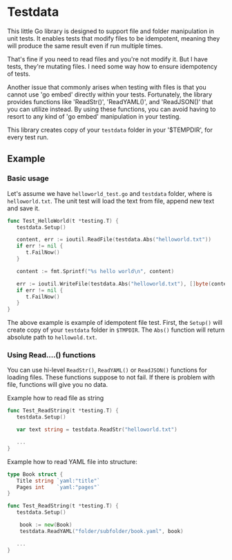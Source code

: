 # Testdata

This little Go library is designed to support file and folder manipulation in 
unit tests. It enables tests that modify files to be idempotent, meaning 
they will produce the same result even if run multiple times.

That's fine if you need to read files and you're not modify it. But I have tests,
they're mutating files. I need some way how to ensure idempotency of tests.

Another issue that commonly arises when testing with files is that you cannot 
use 'go embed' directly within your tests. Fortunately, the library provides 
functions like 'ReadStr()', 'ReadYAML()', and 'ReadJSON()' that you can 
utilize instead. By using these functions, you can avoid having to resort to 
any kind of 'go embed' manipulation in your testing.

This library creates copy of your `testdata` folder in your '$TEMPDIR',
for every test run. 

## Example


### Basic usage

Let's assume we have `helloworld_test.go` and `testdata` folder, where is 
`helloworld.txt`. The unit test will load the text from file, append new text 
and save it. 


```go
func Test_HelloWorld(t *testing.T) {
   testdata.Setup()

   content, err := ioutil.ReadFile(testdata.Abs("helloworld.txt")) 
   if err != nil {
      t.FailNow()
   }

   content := fmt.Sprintf("%s hello world\n", content)

   err := ioutil.WriteFile(testdata.Abs("helloworld.txt"), []byte(content), 0644)
   if err != nil {
      t.FailNow()
   }
}
```

The above example is example of idempotent file test. First, the `Setup()` will create
copy of your `testdata` folder in `$TMPDIR`. The `Abs()` function will return 
absolute path to `hellowold.txt`.


### Using Read....() functions

You can use hi-level `ReadStr()`, `ReadYAML()` or `ReadJSON()` functions for 
loading files. These functions suppose to not fail. If there is problem 
with file, functions will give you no data.

Example how to read file as string
```go
func Test_ReadString(t *testing.T) {
   testdata.Setup()

   var text string = testdata.ReadStr("helloworld.txt")

   ...
}
```

Example how to read YAML file into structure:

```go
type Book struct {
   Title string `yaml:"title"`
   Pages int    `yaml:"pages"`
}

func Test_ReadString(t *testing.T) {
   testdata.Setup()

	book := new(Book)
	testdata.ReadYAML("folder/subfolder/book.yaml", book)

   ...
}

```
